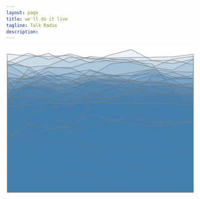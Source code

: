 ```yaml
---
layout: page
title: we'll do it live
tagline: Talk Radio
description: 
---
```


![Alt text](/assets/the_mount.png)
